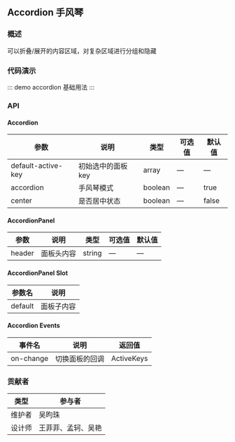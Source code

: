 ## Accordion 手风琴

### 概述

可以折叠/展开的内容区域，对复杂区域进行分组和隐藏

### 代码演示

::: demo accordion
基础用法
:::

### API

#### Accordion
| 参数      | 说明          | 类型      | 可选值                           | 默认值  |
|---------- |-------------- |---------- |--------------------------------  |-------- |
| default-active-key | 初始选中的面板 key | array | — | — |
| accordion | 手风琴模式 | boolean | — | true |
| center | 是否居中状态 | boolean | — | false |

#### AccordionPanel
| 参数      | 说明          | 类型      | 可选值                           | 默认值  |
|---------- |-------------- |---------- |--------------------------------  |-------- |
| header | 面板头内容 | string | — | — |

#### AccordionPanel Slot
| 参数名    | 说明          |
|---------- |-------------- |
| default | 面板子内容 |

#### Accordion Events
| 事件名      | 说明          | 返回值                           |
|---------- |-------------- |--------------------------------  |
| on-change | 切换面板的回调 | ActiveKeys |

### 贡献者
| 类型       | 参与者                          |
|---------- |--------------------------------  |
| 维护者 | 吴昀珠 |
| 设计师 | 王菲菲、孟轲、吴艳 |

